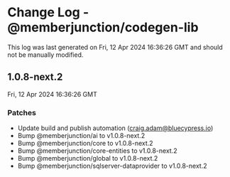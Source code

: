# Change Log - @memberjunction/codegen-lib

This log was last generated on Fri, 12 Apr 2024 16:36:26 GMT and should not be manually modified.

<!-- Start content -->

## 1.0.8-next.2

Fri, 12 Apr 2024 16:36:26 GMT

### Patches

- Update build and publish automation (craig.adam@bluecypress.io)
- Bump @memberjunction/ai to v1.0.8-next.2
- Bump @memberjunction/core to v1.0.8-next.2
- Bump @memberjunction/core-entities to v1.0.8-next.2
- Bump @memberjunction/global to v1.0.8-next.2
- Bump @memberjunction/sqlserver-dataprovider to v1.0.8-next.2

